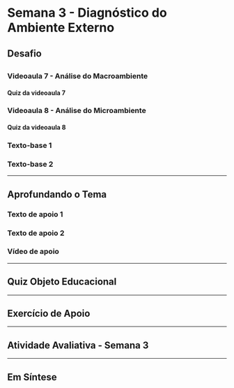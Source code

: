 # Semana 3 - Diagnóstico do Ambiente Externo

## Desafio

##
### Videoaula 7 - Análise do Macroambiente
#### Quiz da videoaula 7
### Videoaula 8 - Análise do Microambiente
#### Quiz da videoaula 8
### Texto-base 1
### Texto-base 2

---

## Aprofundando o Tema
### Texto de apoio 1
### Texto de apoio 2
### Vídeo de apoio

---

## Quiz Objeto Educacional

---

## Exercício de Apoio

---

## Atividade Avaliativa - Semana 3

---

## Em Síntese